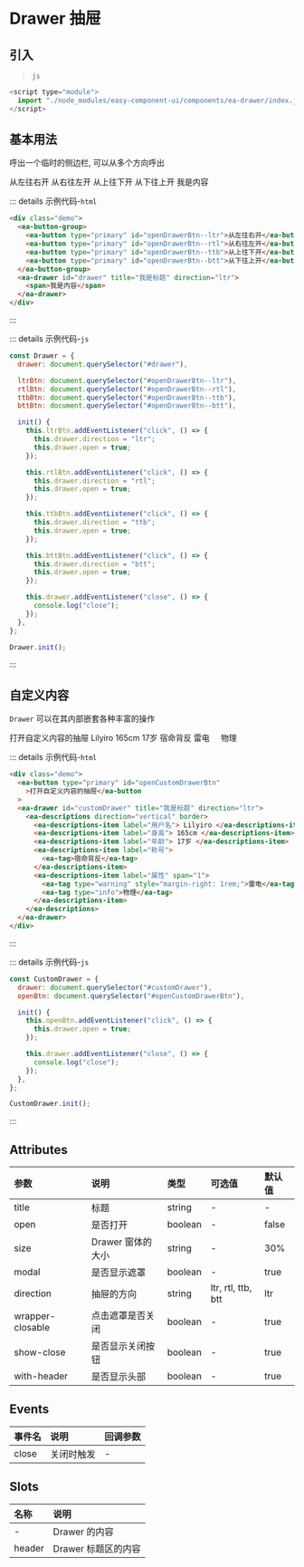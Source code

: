 <script setup>
import { onMounted } from 'vue'

onMounted(() => {
    import('./index.scss')
    
    import('../components/ea-icon/index.js')
    import('../components/ea-icon/index.css')
    import('../components/ea-button/ea-button.js')
    import('../components/ea-button-group/index.js')

    import('../components/ea-descriptions/index.js')
    import('../components/ea-descriptions-item/index.js')

    import('../components/ea-tag/index.js')

    import('../components/ea-drawer/index.js')

    // ------- 1. 基本用法 -------
    // #region
    const Drawer = {
        drawer: document.querySelector('#drawer'),

        ltrBtn: document.querySelector('#openDrawerBtn--ltr'),
        rtlBtn: document.querySelector('#openDrawerBtn--rtl'),
        ttbBtn: document.querySelector('#openDrawerBtn--ttb'),
        bttBtn: document.querySelector('#openDrawerBtn--btt'),

        init() {
            this.ltrBtn.addEventListener('click', () => {
                this.drawer.direction = 'ltr';
                this.drawer.open = true;
            })

            this.rtlBtn.addEventListener('click', () => {
                this.drawer.direction = 'rtl';
                this.drawer.open = true;
            })

            this.ttbBtn.addEventListener('click', () => {
                this.drawer.direction = 'ttb';
                this.drawer.open = true;
            })

            this.bttBtn.addEventListener('click', () => {
                this.drawer.direction = 'btt';
                this.drawer.open = true;
            })

            this.drawer.addEventListener('close', () => {
                console.log('close');
            })
        }
    };

    Drawer.init();
    // #endregion
    // ------- end -------

    // ------- 2. 自定义内容 -------
    // #region
    const CustomDrawer = {
        drawer: document.querySelector('#customDrawer'),
        openBtn: document.querySelector('#openCustomDrawerBtn'),

        init() {
            this.openBtn.addEventListener('click', () => {
                this.drawer.open = true;
            })

            this.drawer.addEventListener('close', () => {
                console.log('close');
            })
        }
    };

    CustomDrawer.init();
    // #endregion
    // ------- end -------
})
</script>

# Drawer 抽屉

## 引入

> `js`

```js
<script type="module">
  import "./node_modules/easy-component-ui/components/ea-drawer/index.js";
</script>
```

## 基本用法

呼出一个临时的侧边栏, 可以从多个方向呼出

<!-- -------- 1. 基本用法 --------  -->
<!-- #region  -->
<div class="demo">
    <ea-button-group>
        <ea-button type="primary" id="openDrawerBtn--ltr">从左往右开</ea-button>
        <ea-button type="primary" id="openDrawerBtn--rtl">从右往左开</ea-button>
        <ea-button type="primary" id="openDrawerBtn--ttb">从上往下开</ea-button>
        <ea-button type="primary" id="openDrawerBtn--btt">从下往上开</ea-button>
    </ea-button-group>
    <ea-drawer id="drawer" title="我是标题" direction="ltr">
        <span>我是内容</span>
    </ea-drawer>
</div>
<!-- #endregion  -->
<!-- -------------------  -->

::: details 示例代码-`html`

```html
<div class="demo">
  <ea-button-group>
    <ea-button type="primary" id="openDrawerBtn--ltr">从左往右开</ea-button>
    <ea-button type="primary" id="openDrawerBtn--rtl">从右往左开</ea-button>
    <ea-button type="primary" id="openDrawerBtn--ttb">从上往下开</ea-button>
    <ea-button type="primary" id="openDrawerBtn--btt">从下往上开</ea-button>
  </ea-button-group>
  <ea-drawer id="drawer" title="我是标题" direction="ltr">
    <span>我是内容</span>
  </ea-drawer>
</div>
```

:::

::: details 示例代码-`js`

```js
const Drawer = {
  drawer: document.querySelector("#drawer"),

  ltrBtn: document.querySelector("#openDrawerBtn--ltr"),
  rtlBtn: document.querySelector("#openDrawerBtn--rtl"),
  ttbBtn: document.querySelector("#openDrawerBtn--ttb"),
  bttBtn: document.querySelector("#openDrawerBtn--btt"),

  init() {
    this.ltrBtn.addEventListener("click", () => {
      this.drawer.direction = "ltr";
      this.drawer.open = true;
    });

    this.rtlBtn.addEventListener("click", () => {
      this.drawer.direction = "rtl";
      this.drawer.open = true;
    });

    this.ttbBtn.addEventListener("click", () => {
      this.drawer.direction = "ttb";
      this.drawer.open = true;
    });

    this.bttBtn.addEventListener("click", () => {
      this.drawer.direction = "btt";
      this.drawer.open = true;
    });

    this.drawer.addEventListener("close", () => {
      console.log("close");
    });
  },
};

Drawer.init();
```

:::

## 自定义内容

`Drawer` 可以在其内部嵌套各种丰富的操作

<div class="demo">
    <ea-button type="primary" id="openCustomDrawerBtn">打开自定义内容的抽屉</ea-button>
    <ea-drawer id="customDrawer" title="我是标题" direction="ltr">
        <ea-descriptions direction="vertical" border>
            <ea-descriptions-item label="用户名"> Lilyiro </ea-descriptions-item>
            <ea-descriptions-item label="身高"> 165cm </ea-descriptions-item>
            <ea-descriptions-item label="年龄"> 17岁 </ea-descriptions-item>
            <ea-descriptions-item label="称号">
                <ea-tag>宿命背反</ea-tag>
            </ea-descriptions-item>
            <ea-descriptions-item label="属性" span="1">
                <ea-tag type="warning" style="margin-right: 1rem;">雷电</ea-tag>
                <ea-tag type="info">物理</ea-tag>
            </ea-descriptions-item>
        </ea-descriptions>
    </ea-drawer>
</div>

::: details 示例代码-`html`

```html
<div class="demo">
  <ea-button type="primary" id="openCustomDrawerBtn"
    >打开自定义内容的抽屉</ea-button
  >
  <ea-drawer id="customDrawer" title="我是标题" direction="ltr">
    <ea-descriptions direction="vertical" border>
      <ea-descriptions-item label="用户名"> Lilyiro </ea-descriptions-item>
      <ea-descriptions-item label="身高"> 165cm </ea-descriptions-item>
      <ea-descriptions-item label="年龄"> 17岁 </ea-descriptions-item>
      <ea-descriptions-item label="称号">
        <ea-tag>宿命背反</ea-tag>
      </ea-descriptions-item>
      <ea-descriptions-item label="属性" span="1">
        <ea-tag type="warning" style="margin-right: 1rem;">雷电</ea-tag>
        <ea-tag type="info">物理</ea-tag>
      </ea-descriptions-item>
    </ea-descriptions>
  </ea-drawer>
</div>
```

:::

::: details 示例代码-`js`

```js
const CustomDrawer = {
  drawer: document.querySelector("#customDrawer"),
  openBtn: document.querySelector("#openCustomDrawerBtn"),

  init() {
    this.openBtn.addEventListener("click", () => {
      this.drawer.open = true;
    });

    this.drawer.addEventListener("close", () => {
      console.log("close");
    });
  },
};

CustomDrawer.init();
```

:::

## Attributes

| 参数             | 说明              | 类型    | 可选值             | 默认值 |
| :--------------- | :---------------- | :------ | :----------------- | :----- |
| title            | 标题              | string  | -                  | -      |
| open             | 是否打开          | boolean | -                  | false  |
| size             | Drawer 窗体的大小 | string  | -                  | 30%    |
| modal            | 是否显示遮罩      | boolean | -                  | true   |
| direction        | 抽屉的方向        | string  | ltr, rtl, ttb, btt | ltr    |
| wrapper-closable | 点击遮罩是否关闭  | boolean | -                  | true   |
| show-close       | 是否显示关闭按钮  | boolean | -                  | true   |
| with-header      | 是否显示头部      | boolean | -                  | true   |

## Events

| 事件名 | 说明       | 回调参数 |
| :----- | :--------- | :------- |
| close  | 关闭时触发 | -        |

## Slots

| 名称   | 说明                |
| :----- | :------------------ |
| -      | Drawer 的内容       |
| header | Drawer 标题区的内容 |
